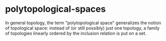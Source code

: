 # polytopological-spaces
In general topology, the term "polytopological space" generalizes the notion of topological space: instead of (or still possibly) just one topology, a family of topologies linearly ordered by the inclusion relation is put on a set.
